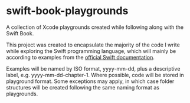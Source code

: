 # swift-book-playgrounds
A collection of Xcode playgrounds created while following along with the Swift Book.

This project was created to encapsulate the majority of the code I write while exploring the Swift programming language, which will mainly be according to examples from the [official Swift documentation](https://docs.swift.org/swift-book/).

Examples will be named by ISO format, yyyy-mm-dd, plus a descriptive label, e.g. yyyy-mm-dd-chapter-1. Where possible, code will be stored in playground format. Some exceptions may apply, in which case folder structures will be created following the same naming format as playgrounds.
